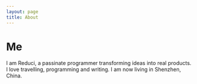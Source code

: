```yaml
---
layout: page
title: About
---
```

# Me

I am Reduci, a passinate programmer transforming ideas into real products. I love travelling, programming and writing. I am now living in Shenzhen, China.

